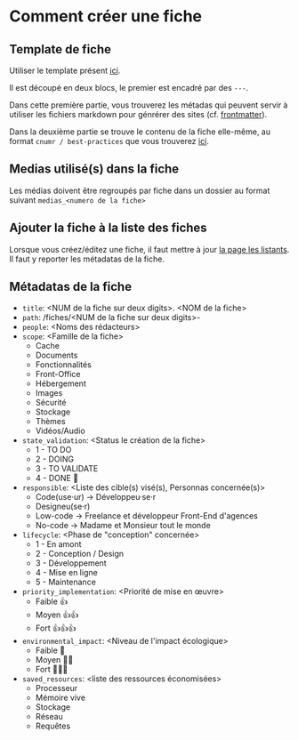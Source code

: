 # Comment créer une fiche

## Template de fiche

Utiliser le template présent [ici](./TEMPLATE.md).

Il est découpé en deux blocs, le premier est encadré par des `---`.

Dans cette première partie, vous trouverez les métadas qui peuvent servir à utiliser les fichiers markdown pour génrérer des sites (cf. [frontmatter](https://frontmatter.codes)).

Dans la deuxième partie se trouve le contenu de la fiche elle-même, au format `cnumr / best-practices` que vous trouverez [ici](https://github.com/cnumr/best-practices).

## Medias utilisé(s) dans la fiche

Les médias doivent être regroupés par fiche dans un dossier au format suivant `medias_<numero de la fiche>`

## Ajouter la fiche à la liste des fiches

Lorsque vous créez/éditez une fiche, il faut mettre à jour [la page les listants](../README.md). Il faut y reporter les métadatas de la fiche.

## Métadatas de la fiche

- `title`: \<NUM de la fiche sur deux digits>. \<NOM de la fiche>
- `path`: /fiches/\<NUM de la fiche sur deux digits>-<NOM de la fiche>
- `people`: \<Noms des rédacteurs>
- `scope`: \<Famille de la fiche>
  - Cache
  - Documents
  - Fonctionnalités
  - Front-Office
  - Hébergement
  - Images
  - Sécurité
  - Stockage
  - Thèmes
  - Vidéos/Audio
- `state_validation`: \<Status le création de la fiche>
  - 1 - TO DO
  - 2 - DOING
  - 3 - TO VALIDATE
  - 4 - DONE 🚀
- `responsible`: \<Liste des cible(s) visé(s), Personnas concernée(s)>
  - Code(use·ur) → Développeu·se·r
  - Designeu(se·r)
  - Low-code → Freelance et développeur Front-End d'agences
  - No-code → Madame et Monsieur tout le monde
- `lifecycle`: \<Phase de "conception" concernée>
  - 1 - En amont
  - 2 - Conception / Design
  - 3 - Développement
  - 4 - Mise en ligne
  - 5 - Maintenance
- `priority_implementation`: \<Priorité de mise en œuvre>
  - Faible 👍
  - Moyen 👍👍
  - Fort 👍👍👍
- `environmental_impact`: \<Niveau de l'impact écologique>
  - Faible 🌱
  - Moyen 🌱🌱
  - Fort 🌱🌱🌱
- `saved_resources`: \<liste des ressources économisées>
  - Processeur
  - Mémoire vive
  - Stockage
  - Réseau
  - Requêtes
